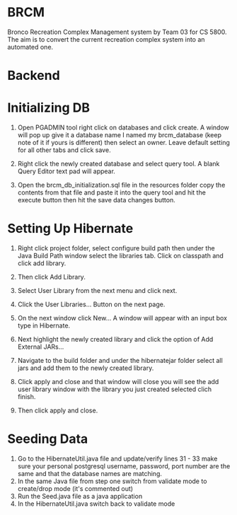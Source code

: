 # BRCM
Bronco Recreation Complex Management system by Team 03 for CS 5800. The aim is to convert the current recreation complex system into an automated one. 

# Backend
# Initializing DB
1. Open PGADMIN tool right click on databases and click create. A window will pop up give it a database name I named my brcm_database (keep note of it if yours is different) then select an owner. Leave default setting for all other tabs and click save.  

2. Right click the newly created database and select query tool. A blank Query Editor text pad will appear.

3. Open the brcm_db_initialization.sql file in the resources folder copy the contents from that file and paste it into the query tool and hit the execute button then hit the save data changes button.

# Setting Up Hibernate
1. Right click project folder, select configure build path then under the Java Build Path window select the libraries tab. Click on classpath and click add library.

2. Then click Add Library. 

3. Select User Library from the next menu and click next.

4.  Click the User Libraries... Button on the next page.

5. On the next window click New... A window will appear with an input box type in Hibernate. 

6. Next highlight the newly created library and click the option of Add External JARs... 

7. Navigate to the build folder and under the hibernatejar folder select all jars and add them to the newly created library.

8. Click apply and close and that window will close you will see the add user library window with the library you just created selected clich finish.

9. Then click apply and close.

# Seeding Data
1. Go to the HibernateUtil.java file and update/verify lines 31 - 33 make sure your personal postgresql username, password, port number are the same and that the database names are matching.
2. In the same Java file from step one switch from validate mode to create/drop mode (it's commented out)
3. Run the Seed.java file as a java application
4. In the HibernateUtil.java switch back to validate mode
